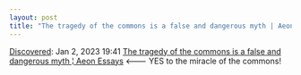 ```yaml
---
layout: post
title: "The tragedy of the commons is a false and dangerous myth | Aeon Essays"
---
```

[Discovered](http://rolandtanglao.com/2020/07/29/p1-blogthis-checkvist-list-links-to-blog/): Jan 2, 2023 19:41 [The tragedy of the commons is a false and dangerous myth ¦ Aeon Essays](https://aeon.co/essays/the-tragedy-of-the-commons-is-a-false-and-dangerous-myth) <--- YES to the miracle of the commons!
